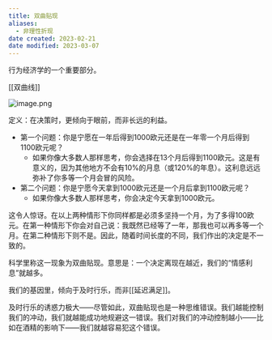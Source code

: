 ```yaml
---
title: 双曲贴现
aliases:
  - 非理性折现
date created: 2023-02-21
date modified: 2023-03-07
---
```


行为经济学的一个重要部分。

[[双曲线]]

![image.png](https://img.oldwinter.top/202302212357700.png)

定义：在决策时，更倾向于眼前，而非长远的利益。

- 第一个问题：你是宁愿在一年后得到1000欧元还是在一年零一个月后得到1100欧元呢？
	- 如果你像大多数人那样思考，你会选择在13个月后得到1100欧元。这是有意义的，因为其他地方不会有10%的月息（或120%的年息）。这利息远远弥补了你多等一个月会冒的风险。
- 第二个问题：你是宁愿今天拿到1000欧元还是一个月后拿到1100欧元呢？
	- 如果你像大多数人那样思考，你会决定今天拿到1000欧元。

这令人惊讶。在以上两种情形下你同样都是必须多坚持一个月，为了多得100欧元。在第一种情形下你会对自己说：我既然已经等了一年，那我也可以再多等一个月。在第二种情形下则不是。因此，随着时间长度的不同，我们作出的决定是不一致的。

科学里称这一现象为双曲贴现。意思是：一个决定离现在越近，我们的“情感利息”就越多。

我们的基因里，倾向于及时行乐，而非[[延迟满足]]。

及时行乐的诱惑力极大——尽管如此，双曲贴现也是一种思维错误。我们越能控制我们的冲动，我们就越能成功地规避这一错误。我们对我们的冲动控制越小——比如在酒精的影响下——我们就越容易犯这个错误。
